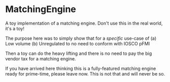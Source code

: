 # MatchingEngine
A toy implementation of a matching engine. Don't use this in the real world, it's a toy!

The purpose here was to simply show that for a _specific_ use-case of 
(a) Low volume
(b) Unregulated to no need to conform with IOSCO pFMI 

Then a toy can do the heavy lifting and there is no need to pay the big vendor tax for a matching engine.

If you have arrived here thinking this is a fully-featured matching engine ready for prime-time, please leave now.  This is not that and will never be so.


